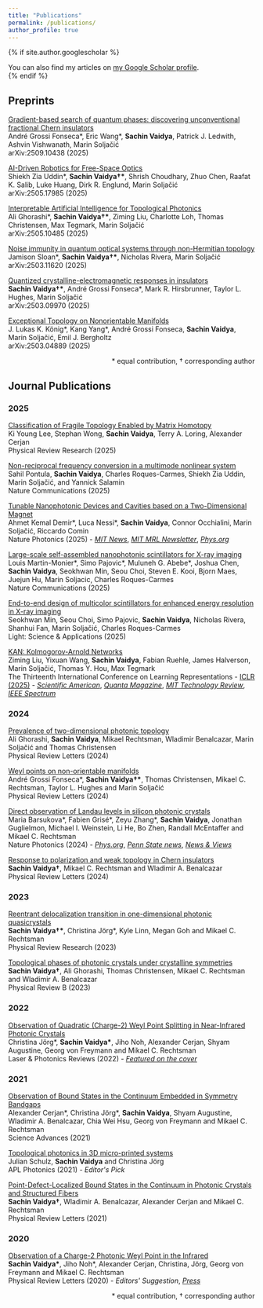 ```yaml
---
title: "Publications"
permalink: /publications/
author_profile: true
---
```


{% if site.author.googlescholar %}
  <div class="wordwrap">You can also find my articles on <a href="{{site.author.googlescholar}}">my Google Scholar profile</a>.</div>
{% endif %}

## Preprints 
[Gradient-based search of quantum phases: discovering unconventional fractional Chern insulators](https://arxiv.org/abs/2509.10438)\
André Grossi Fonseca\*, Eric Wang\*, **Sachin Vaidya**, Patrick J. Ledwith, Ashvin Vishwanath, Marin Soljačić\
arXiv:2509.10438 (2025)

[AI-Driven Robotics for Free-Space Optics](https://arxiv.org/abs/2505.17985)\
Shiekh Zia Uddin*, **Sachin Vaidya†\***, Shrish Choudhary, Zhuo Chen, Raafat K. Salib, Luke Huang, Dirk R. Englund, Marin Soljačić\
arXiv:2505.17985 (2025)

[Interpretable Artificial Intelligence for Topological Photonics](https://arxiv.org/abs/2505.10485)\
Ali Ghorashi*, **Sachin Vaidya†\***, Ziming Liu, Charlotte Loh, Thomas Christensen, Max Tegmark, Marin Soljačić\
arXiv:2505.10485 (2025)

[Noise immunity in quantum optical systems through non-Hermitian topology](https://arxiv.org/abs/2503.11620)\
Jamison Sloan*, **Sachin Vaidya†\***, Nicholas Rivera, Marin Soljačić\
arXiv:2503.11620 (2025)

[Quantized crystalline-electromagnetic responses in insulators](https://arxiv.org/abs/2503.09970)\
**Sachin Vaidya†\***, André Grossi Fonseca\*, Mark R. Hirsbrunner, Taylor L. Hughes, Marin Soljačić\
arXiv:2503.09970 (2025)

[Exceptional Topology on Nonorientable Manifolds](https://arxiv.org/abs/2503.04889)\
J. Lukas K. König\*, Kang Yang\*, André Grossi Fonseca, **Sachin Vaidya**, Marin Soljačić, Emil J. Bergholtz\
arXiv:2503.04889 (2025)

<div style="text-align: right"> * equal contribution, † corresponding author </div>

## Journal Publications

### 2025
[Classification of Fragile Topology Enabled by Matrix Homotopy](https://journals.aps.org/prresearch/abstract/10.1103/5rqd-bp11)\
Ki Young Lee, Stephan Wong, **Sachin Vaidya**, Terry A. Loring, Alexander Cerjan\
Physical Review Research (2025)

[Non-reciprocal frequency conversion in a multimode nonlinear system](https://www.nature.com/articles/s41467-025-62853-0)\
Sahil Pontula, **Sachin Vaidya**, Charles Roques-Carmes, Shiekh Zia Uddin, Marin Soljačić, and Yannick Salamin\
Nature Communications (2025)

[Tunable Nanophotonic Devices and Cavities based on a Two-Dimensional Magnet](https://www.nature.com/articles/s41566-025-01712-2)\
Ahmet Kemal Demir\*, Luca Nessi\*, **Sachin Vaidya**, Connor Occhialini, Marin Soljačić, Riccardo Comin\
Nature Photonics (2025) - [*MIT News*](https://news.mit.edu/2025/ultrasmall-optical-devices-rewrite-rules-light-manipulation-0801), [*MIT MRL Newsletter*](https://mrl.mit.edu/article/ultra-small-optical-devices-rewrite-the-rules-of-light-manipulation), [*Phys.org*](https://phys.org/news/2025-07-ultra-small-optical-devices-rewrite.html)

[Large-scale self-assembled nanophotonic scintillators for X-ray imaging](https://www.nature.com/articles/s41467-025-60953-5)\
Louis Martin-Monier\*, Simo Pajovic\*, Muluneh G. Abebe\*, Joshua Chen, **Sachin Vaidya**, Seokhwan Min, Seou Choi, Steven E. Kooi, Bjorn Maes, Juejun Hu, Marin Soljacic, Charles Roques-Carmes\
Nature Communications (2025)

[End-to-end design of multicolor scintillators for enhanced energy resolution in X-ray imaging](https://www.nature.com/articles/s41377-025-01836-8)\
Seokhwan Min, Seou Choi, Simo Pajovic, **Sachin Vaidya**, Nicholas Rivera, Shanhui Fan, Marin Soljačić, Charles Roques-Carmes\
Light: Science & Applications (2025)

[KAN: Kolmogorov-Arnold Networks](https://arxiv.org/abs/2404.19756)\
Ziming Liu, Yixuan Wang, **Sachin Vaidya**, Fabian Ruehle, James Halverson, Marin Soljačić, Thomas Y. Hou, Max Tegmark\
The Thirteenth International Conference on Learning Representations - [ICLR (2025)](https://iclr.cc/virtual/2025/oral/31858) - [*Scientific American*](https://www.scientificamerican.com/article/an-alternative-to-conventional-neural-networks-could-help-reveal-what-ai-is/), [*Quanta Magazine*](https://www.quantamagazine.org/novel-architecture-makes-neural-networks-more-understandable-20240911/), [*MIT Technology Review*](https://www.technologyreview.com/2024/08/30/1103385/a-new-way-to-build-neural-networks-could-make-ai-more-understandable/), [*IEEE Spectrum*](https://spectrum.ieee.org/kan-neural-network)


### 2024

[Prevalence of two-dimensional photonic topology](https://journals.aps.org/prl/abstract/10.1103/PhysRevLett.133.056602)\
Ali Ghorashi, **Sachin Vaidya**, Mikael Rechtsman, Wladimir Benalcazar, Marin Soljačić and Thomas Christensen\
Physical Review Letters (2024)

[Weyl points on non-orientable manifolds](https://journals.aps.org/prl/abstract/10.1103/PhysRevLett.132.266601)\
André Grossi Fonseca\*, **Sachin Vaidya†\***, Thomas Christensen, Mikael C. Rechtsman, Taylor L. Hughes and Marin Soljačić\
Physical Review Letters (2024)

[Direct observation of Landau levels in silicon photonic crystals](https://www.nature.com/articles/s41566-024-01425-y)\
Maria Barsukova\*, Fabien Grisé\*, Zeyu Zhang\*, **Sachin Vaidya**, Jonathan Guglielmon, Michael I. Weinstein, Li He, Bo Zhen, Randall McEntaffer and Mikael C. Rechtsman\
Nature Photonics (2024) - [*Phys.org*](https://phys.org/news/2024-04-magnetic-field-electron.html), [*Penn State news*](https://science.psu.edu/news/Rechtsman4-2024), [*News & Views*](https://www.nature.com/articles/s41566-024-01453-8)

[Response to polarization and weak topology in Chern insulators](https://journals.aps.org/prl/abstract/10.1103/PhysRevLett.132.116602)\
**Sachin Vaidya†**, Mikael C. Rechtsman and Wladimir A. Benalcazar\
Physical Review Letters (2024)

### 2023

[Reentrant delocalization transition in one-dimensional photonic quasicrystals](https://journals.aps.org/prresearch/abstract/10.1103/PhysRevResearch.5.033170)\
**Sachin Vaidya†\***, Christina Jörg\*, Kyle Linn, Megan Goh and Mikael C. Rechtsman\
Physical Review Research (2023)

[Topological phases of photonic crystals under crystalline symmetries](https://journals.aps.org/prb/abstract/10.1103/PhysRevB.108.085116)\
**Sachin Vaidya†**, Ali Ghorashi, Thomas Christensen, Mikael C. Rechtsman and Wladimir A. Benalcazar\
Physical Review B (2023)

### 2022

[Observation of Quadratic (Charge-2) Weyl Point Splitting in Near-Infrared Photonic Crystals](https://onlinelibrary.wiley.com/doi/10.1002/lpor.202100452)\
Christina Jörg\*, **Sachin Vaidya\***, Jiho Noh, Alexander Cerjan, Shyam Augustine, Georg von Freymann and Mikael C. Rechtsman\
Laser & Photonics Reviews (2022) - [*Featured on the cover*](https://onlinelibrary.wiley.com/doi/10.1002/lpor.202270002)

### 2021 

[Observation of Bound States in the Continuum Embedded in Symmetry Bandgaps](https://www.science.org/doi/10.1126/sciadv.abk1117)\
Alexander Cerjan\*, Christina Jörg\*, **Sachin Vaidya**, Shyam Augustine, Wladimir A. Benalcazar, Chia Wei Hsu, Georg von Freymann and Mikael C. Rechtsman\
Science Advances (2021)

[Topological photonics in 3D micro-printed systems](https://pubs.aip.org/aip/app/article/6/8/080901/123708/Topological-photonics-in-3D-micro-printed-systems)\
Julian Schulz, **Sachin Vaidya** and Christina Jörg\
APL Photonics (2021) - *Editor's Pick*

[Point-Defect-Localized Bound States in the Continuum in Photonic Crystals and Structured Fibers](https://journals.aps.org/prl/abstract/10.1103/PhysRevLett.127.023605)\
**Sachin Vaidya†**, Wladimir A. Benalcazar, Alexander Cerjan and Mikael C. Rechtsman\
Physical Review Letters (2021)

### 2020 

[Observation of a Charge-2 Photonic Weyl Point in the Infrared](https://journals.aps.org/prl/abstract/10.1103/PhysRevLett.125.253902)\
**Sachin Vaidya\***, Jiho Noh\*, Alexander Cerjan, Christina, Jörg, Georg von Freymann and Mikael C. Rechtsman\
Physical Review Letters (2020) - *Editors' Suggestion*, [*Press*](https://pro-physik.de/nachrichten/weyl-punkte-im-infrarotlicht)

<div style="text-align: right"> * equal contribution, † corresponding author</div>
